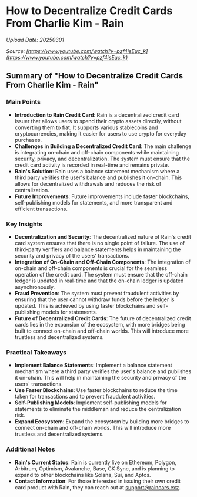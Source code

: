 # How to Decentralize Credit Cards From Charlie Kim - Rain

*Upload Date: 20250301*

*Source: [https://www.youtube.com/watch?v=pzf4isEuc_k](https://www.youtube.com/watch?v=pzf4isEuc_k)*

## Summary of "How to Decentralize Credit Cards From Charlie Kim - Rain"

### Main Points
- **Introduction to Rain Credit Card**: Rain is a decentralized credit card issuer that allows users to spend their crypto assets directly, without converting them to fiat. It supports various stablecoins and cryptocurrencies, making it easier for users to use crypto for everyday purchases.
- **Challenges in Building a Decentralized Credit Card**: The main challenge is integrating on-chain and off-chain components while maintaining security, privacy, and decentralization. The system must ensure that the credit card activity is recorded in real-time and remains private.
- **Rain's Solution**: Rain uses a balance statement mechanism where a third party verifies the user's balance and publishes it on-chain. This allows for decentralized withdrawals and reduces the risk of centralization.
- **Future Improvements**: Future improvements include faster blockchains, self-publishing models for statements, and more transparent and efficient transactions.

### Key Insights
- **Decentralization and Security**: The decentralized nature of Rain's credit card system ensures that there is no single point of failure. The use of third-party verifiers and balance statements helps in maintaining the security and privacy of the users' transactions.
- **Integration of On-Chain and Off-Chain Components**: The integration of on-chain and off-chain components is crucial for the seamless operation of the credit card. The system must ensure that the off-chain ledger is updated in real-time and that the on-chain ledger is updated asynchronously.
- **Fraud Prevention**: The system must prevent fraudulent activities by ensuring that the user cannot withdraw funds before the ledger is updated. This is achieved by using faster blockchains and self-publishing models for statements.
- **Future of Decentralized Credit Cards**: The future of decentralized credit cards lies in the expansion of the ecosystem, with more bridges being built to connect on-chain and off-chain worlds. This will introduce more trustless and decentralized systems.

### Practical Takeaways
- **Implement Balance Statements**: Implement a balance statement mechanism where a third party verifies the user's balance and publishes it on-chain. This will help in maintaining the security and privacy of the users' transactions.
- **Use Faster Blockchains**: Use faster blockchains to reduce the time taken for transactions and to prevent fraudulent activities.
- **Self-Publishing Models**: Implement self-publishing models for statements to eliminate the middleman and reduce the centralization risk.
- **Expand Ecosystem**: Expand the ecosystem by building more bridges to connect on-chain and off-chain worlds. This will introduce more trustless and decentralized systems.

### Additional Notes
- **Rain's Current Status**: Rain is currently live on Ethereum, Polygon, Arbitrum, Optimism, Avalanche, Base, CK Sync, and is planning to expand to other blockchains like Solana, Sui, and Aptos.
- **Contact Information**: For those interested in issuing their own credit card product with Rain, they can reach out at support@raincars.exz.